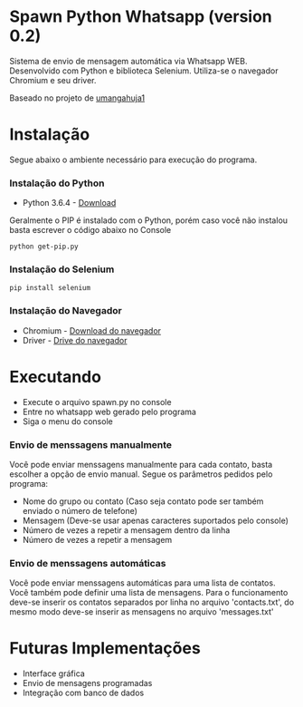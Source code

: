 # Spawn Python Whatsapp (version 0.2)

Sistema de envio de mensagem automática via Whatsapp WEB. Desenvolvido com Python e biblioteca Selenium.
Utiliza-se o navegador Chromium e seu driver.

Baseado no projeto de [umangahuja1](https://github.com/umangahuja1/Scripting-and-Web-Scraping/blob/master/Whatsapp/message.py)

# Instalação

Segue abaixo o ambiente necessário para execução do programa.

### Instalação do Python
  
  * Python 3.6.4 - [Download](https://www.python.org/) 
  
  Geralmente o PIP é instalado com o Python, porém caso você não instalou basta escrever o código abaixo no Console
  
  ```
  python get-pip.py
  ```

### Instalação do Selenium

```
pip install selenium
```

### Instalação do Navegador

* Chromium - [Download do navegador](https://download-chromium.appspot.com/) 
* Driver - [Drive do navegador](https://chromedriver.storage.googleapis.com/index.html?path=2.25/)

# Executando

 * Execute o arquivo spawn.py no console
 * Entre no whatsapp web gerado pelo programa
 * Siga o menu do console
 
### Envio de menssagens manualmente

Você pode enviar menssagens manualmente para cada contato, basta escolher a opção de envio manual.
Segue os parâmetros pedidos pelo programa:
 
 * Nome do grupo ou contato (Caso seja contato pode ser também enviado o número de telefone)
 * Mensagem (Deve-se usar apenas caracteres suportados pelo console)
 * Número de vezes a repetir a mensagem dentro da linha
 * Número de vezes a repetir a mensagem
 
### Envio de menssagens automáticas

Você pode enviar menssagens automáticas para uma lista de contatos. Você também pode definir uma lista de mensagens.
Para o funcionamento deve-se inserir os contatos separados por linha no arquivo 'contacts.txt', do mesmo modo deve-se inserir as mensagens no arquivo 'messages.txt'

# Futuras Implementações

* Interface gráfica
* Envio de mensagens programadas
* Integração com banco de dados




